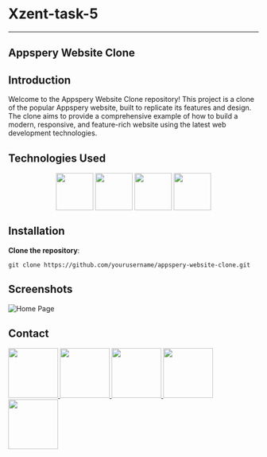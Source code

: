 # Xzent-task-5


---

## Appspery Website Clone

## Introduction
Welcome to the Appspery Website Clone repository! This project is a clone of the popular Appspery website, built to replicate its features and design. The clone aims to provide a comprehensive example of how to build a modern, responsive, and feature-rich website using the latest web development technologies.


## Technologies Used

<div align="center">
<img align="center" height="75" width="75" src="https://skillicons.dev/icons?i=html"/>
<img align="center" height="75" width="75" src="https://skillicons.dev/icons?i=css"/>
<img align="center" height="75" width="75" src="https://skillicons.dev/icons?i=js"/>
<img align="center" height="75" width="75" src="https://skillicons.dev/icons?i=vscode"/>
</div>

## Installation

 **Clone the repository**:
 
    git clone https://github.com/yourusername/appspery-website-clone.git


## Screenshots
![Home Page]()



## Contact
<div>
<a href="https://www.facebook.com/roshan.d.942145">
<img width="100" height="100" src="https://user-images.githubusercontent.com/74038190/235294010-ec412ef5-e3da-4efa-b1d4-0ab4d4638755.gif" target="_blank"/>
</a> 
<a href="https://discord.com/invite/M8he9HxQ">
<img width="100" height="100" src="https://user-images.githubusercontent.com/74038190/235294015-47144047-25ab-417c-af1b-6746820a20ff.gif" target="_blank"/>
</a> 
<a href="https://www.linkedin.com/in/d-d-roshan">
<img width="100" height="100" src="https://user-images.githubusercontent.com/74038190/235294012-0a55e343-37ad-4b0f-924f-c8431d9d2483.gif" target="_blank"/>
</a>  
<a href="https://www.instagram.com/d_roshan_official">
<img width="100" height="100" src="https://user-images.githubusercontent.com/74038190/235294013-a33e5c43-a01c-43f6-b44d-a406d8b4ab75.gif" target="_blank"/>
</a>  
<a href="https://github.com/D-D-Roshan/D-D-Roshan">
<img width="100" height="100" src="https://img.icons8.com/?size=100&id=akG4VRhAoSii&format=png&color=000000" target="_blank"/>
</a> 
</div>
